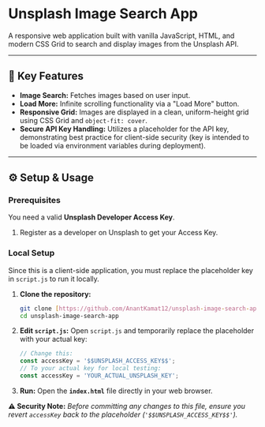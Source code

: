 # Unsplash Image Search App

A responsive web application built with vanilla JavaScript, HTML, and modern CSS Grid to search and display images from the Unsplash API.

---

## 🚀 Key Features

* **Image Search:** Fetches images based on user input.
* **Load More:** Infinite scrolling functionality via a "Load More" button.
* **Responsive Grid:** Images are displayed in a clean, uniform-height grid using CSS Grid and `object-fit: cover`.
* **Secure API Key Handling:** Utilizes a placeholder for the API key, demonstrating best practice for client-side security (key is intended to be loaded via environment variables during deployment).

---

## ⚙️ Setup & Usage

### Prerequisites

You need a valid **Unsplash Developer Access Key**.

1.  Register as a developer on Unsplash to get your Access Key.

### Local Setup

Since this is a client-side application, you must replace the placeholder key in `script.js` to run it locally.

1.  **Clone the repository:**
    ```bash
    git clone [https://github.com/AnantKamat12/unsplash-image-search-app.git](https://github.com/AnantKamat12/unsplash-image-search-app.git)
    cd unsplash-image-search-app
    ```

2.  **Edit `script.js`:**
    Open `script.js` and temporarily replace the placeholder with your actual key:
    ```javascript
    // Change this:
    const accessKey = '$$UNSPLASH_ACCESS_KEY$$'; 
    // To your actual key for local testing:
    const accessKey = 'YOUR_ACTUAL_UNSPLASH_KEY';
    ```

3.  **Run:**
    Open the **`index.html`** file directly in your web browser.

**⚠️ Security Note:** *Before committing any changes to this file, ensure you revert `accessKey` back to the placeholder (`'$$UNSPLASH_ACCESS_KEY$$'`).*
